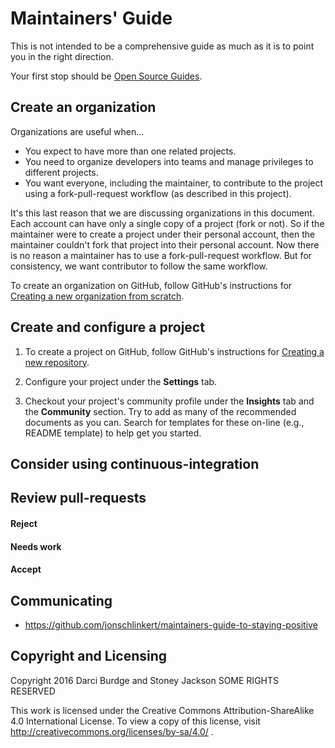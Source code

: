 # Maintainers' Guide

This is not intended to be a comprehensive guide as much as it is to point you in the right direction.

Your first stop should be [Open Source Guides](https://opensource.guide/).

## Create an organization

Organizations are useful when...

* You expect to have more than one related projects.
* You need to organize developers into teams and manage privileges to different projects.
* You want everyone, including the maintainer, to contribute to the project using a fork-pull-request workflow (as described in this project).

It's this last reason that we are discussing organizations in this document. Each account can have only a single copy of a project (fork or not). So if the maintainer were to create a project under their personal account, then the maintainer couldn't fork that project into their personal account. Now there is no reason a maintainer has to use a fork-pull-request workflow. But for consistency, we want contributor to follow the same workflow.

To create an organization on GitHub, follow GitHub's instructions for [Creating a new organization from scratch](https://help.github.com/articles/creating-a-new-organization-from-scratch/).


## Create and configure a project

1. To create a project on GitHub, follow GitHub's instructions for [Creating a new repository](https://help.github.com/articles/creating-a-new-repository/).

2. Configure your project under the __Settings__ tab.

3. Checkout your project's community profile under the __Insights__ tab and the __Community__ section. Try to add as many of the recommended documents as you can. Search for templates for these on-line (e.g., README template) to help get you started.

## Consider using continuous-integration

## Review pull-requests

#### Reject

#### Needs work

#### Accept

## Communicating

* https://github.com/jonschlinkert/maintainers-guide-to-staying-positive

## Copyright and Licensing

Copyright 2016 Darci Burdge and Stoney Jackson SOME RIGHTS RESERVED

This work is licensed under the Creative Commons Attribution-ShareAlike 4.0
International License. To view a copy of this license, visit
http://creativecommons.org/licenses/by-sa/4.0/ .
